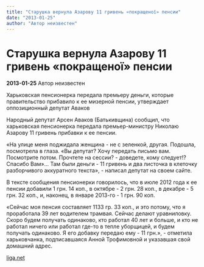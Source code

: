 ```yaml
---
title: "Старушка вернула Азарову 11 гривень «покращеної» пенсии"
date: "2013-01-25"
author: "Автор неизвестен"
---
```


# Старушка вернула Азарову 11 гривень «покращеної» пенсии

**2013-01-25** Автор неизвестен

Харьковская пенсионерка передала премьеру деньги, которые правительство прибавило к ее мизерной пенсии, утверждает оппозиционный депутат Аваков

Народный депутат Арсен Аваков (Батькивщина) сообщил, что харьковская пенсионерка передала премьер-министру Николаю Азарову 11 гривень прибавки к ее пенсии.

«На улице меня поджидала женщина - не с зеленкой, другая. Подошла, посмотрела в глаза. «Вы депутат? Хочу передать письмо вам. Посмотрите потом. Прочтете на сессии? - доведете, кому следует!? Спасибо Вам»... Там были деньги - 11 гривень и два листочка в клеточку разборчивого аккуратного текста», - написал депутат на своем сайте.

В тексте сообщения пенсионерки говорилось, что в июле 2012 года к ее пенсии добавили 1 грн. 14 коп., в октябре - 2 грн. 28 коп., в декабре - 5 грн. 32 коп., и, наконец, в январе 2013-го - 1 грн. 90 коп.

«Сейчас моя пенсия составляет 1133 гр. 33 коп., и это потому, что я проработала 39 лет водителем трамвая. Сейчас делают уравниловку. Скоро будем получать одинаково, кто работал 40 лет и больше, и кто не работал ничего или работал где-то в тепле уборщицей, и будем получать одинаково. Я его добавку передаю ему - 11 грн.», - отметила харьковчанка, подписавшаяся Анной Трофимовной и указавшая свой домашний адрес.

[liga.net ](http://liga.net/)